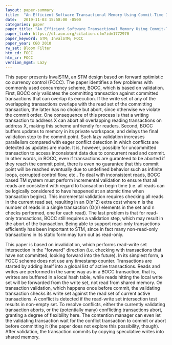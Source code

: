 ```yaml
---
layout: paper-summary
title:  "An Efficient Software Transactional Memory Using Commit-Time Invalidation"
date:   2019-11-03 15:58:00 -0500
categories: paper
paper_title: "An Efficient Software Transactional Memory Using Commit-Time Invalidation"
paper_link: https://dl.acm.org/citation.cfm?id=1772970
paper_keyword: STM; InvalSTM; FOCC
paper_year: CGO 2010
rw_set: Bloom Filter
htm_cd: FOCC
htm_cr: FOCC
version_mgmt: Lazy
---
```


This paper presents InvalSTM, an STM design based on forward optimistic co currency control (FOCC). The paper identifies
a few problems with commonly used concurrency scheme, BOCC, which is based on validation. First, BOCC only validates the 
committing transaction against committed transactions that can overlap its execution. If the write set of any of the 
overlapping transactions overlaps with the read set of the committing transaction, the latter has no choice but abort,
since otherwise we violate the commit order. One consequence of this process is that a writing transaction to address X
can abort all overlapping reading transactions on address X, making this scheme unfriendly for readers. Second, BOCC
buffers updates to memory in its private workspace, and delays the final validation step to the commit point. Such
lazy validation increases parallelism compared with eager conflict detection in which conflicts are detected as updates
are made. It is, however, possible for uncommitted transaction to access inconsistent data due to concurrent read
and commit. In other words, in BOCC, even if transactions are guranteed to be aborted if they reach the commit point,
there is even no guarantee that this commit point will be reached eventually due to undefined behavior such as infinite 
loops, corrupted control flow, etc.. To deal with inconsistent reads, BOCC based TM system must perform incremental validation
to ensure that all reads are consistent with regard to transaction begin time (i.e. all reads can be logically considered
to have happened at an atomic time when transaction begins). This incremental validation requires checking all reads in
the current read set, resulting in an O(n^2) extra cost where n is the number of reads in a single transaction (O(n) elements 
in the set and n checks performed, one for each read). The last problem is that for read-only transactions, BOCC still 
requires a validation step, which may result in the abort of the transaction. Being able to support read-only transactions
efficiently has been important to STM, since in fact many non-read-only transactions in its static form may turn out
as read-only.

This paper is based on invalidiation, which performs read-write set intersection in the "forward" direction (i.e. checking
with transactions that have not committed, looking forward into the future). In its simplest form, a FOCC scheme does 
not use any timestamp counter. Transactions are started by adding itself into a global list of active transactions.
Reads and writes are performed in the same way as in a BOCC transaction, that is, wrirtes are buffered in a local hash
table, while reads hitting the local write set will be forwarded from the write set, not read from shared memory. On
transaction validation, which happens once before commit, the validating transaction checks its write set against the 
read set of current active transactions. A conflict is detected if the read-write set intersection test results in non-empty
set. To resolve conflicts, either the currently validating transaction aborts, or the (potentially many) conflicting 
transactions abort, granting a degree of flexibility here. The contention manager can even let the validating transaction
wait for the conflict transaction to commit or abort before committing it (the paper does not explore this possibility,
though). After validation, the transaction commits by copying speculative writes into shared memory.